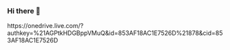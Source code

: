 ### Hi there 👋

<!--
**THEMEZE/THEMEZE** is a ✨ _special_ ✨ repository because its `README.md` (this file) appears on your GitHub profile.

Here are some ideas to get you started:

- 🔭 I’m currently working on ...
- 🌱 I’m currently learning ...
- 👯 I’m looking to collaborate on ...
- 🤔 I’m looking for help with ...
- 💬 Ask me about ...
- 📫 How to reach me: ...
- 😄 Pronouns: ...
- ⚡ Fun fact: ...
https://drive.google.com/drive/folders/1vZUDRT3xKoYC_YOZViAAHYSxhPfN1GOA


-->https://onedrive.live.com/?authkey=%21AGPtkHDGBppVMuQ&id=853AF18AC1E7526D%21878&cid=853AF18AC1E7526D
